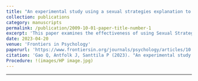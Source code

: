 ```yaml
---
title: "An experimental study using a sexual strategies explanation to reduce homophobia toward gay men among lay people and healthcare professionals in China"
collection: publications
category: manuscripts
permalink: /publication/2009-10-01-paper-title-number-1
excerpt: 'This paper examines the effectiveness of using Sexual Strategies Theory (SST) explanations to reduce homophobic attitudes among both laypeople and healthcare professionals in China, compared to a Minority Stress (MS) explanation and a control group with no explanation.'
date: 2023-04-20
venue: 'Frontiers in Psychology'
paperurl: 'https://www.frontiersin.org/journals/psychology/articles/10.3389/fpsyg.2023.1143584/pdf'
citation: 'Gao Q, Antfolk J, Santtila P (2023). "An experimental study using a sexual strategies explanation to reduce homophobia toward gay men among lay people and healthcare professionals in China." <i>Frontiers in Psychology</i>. doi: 10.3389/fpsyg.2023.1143584.'
Procedure: !(images/HP image.jpg)
---
```


---

